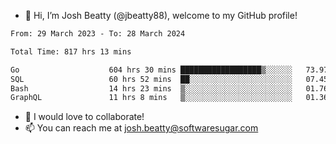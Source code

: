 - 👋 Hi, I’m Josh Beatty (@jbeatty88), welcome to my GitHub profile!

<!--START_SECTION:waka-->

```txt
From: 29 March 2023 - To: 28 March 2024

Total Time: 817 hrs 13 mins

Go                    604 hrs 30 mins ██████████████████▒░░░░░░   73.97 %
SQL                   60 hrs 52 mins  ██░░░░░░░░░░░░░░░░░░░░░░░   07.45 %
Bash                  14 hrs 23 mins  ▒░░░░░░░░░░░░░░░░░░░░░░░░   01.76 %
GraphQL               11 hrs 8 mins   ▒░░░░░░░░░░░░░░░░░░░░░░░░   01.36 %
```

<!--END_SECTION:waka-->

- 💞️ I would love to collaborate!
- 📫 You can reach me at josh.beatty@softwaresugar.com

<!---
jbeatty88/jbeatty88 is a ✨ special ✨ repository because its `README.md` (this file) appears on your GitHub profile.
You can click the Preview link to take a look at your changes.
--->
